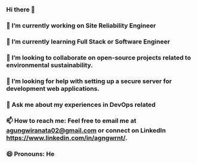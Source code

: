 ### Hi there 👋

<!--
**agngwrnt/agngwrnt** is a ✨ _special_ ✨ repository because its `README.md` (this file) appears on your GitHub profile.

Here are some ideas to get you started:

### 🔭 I’m currently working on Site Reliability Engineer
### 🌱 I’m currently learning Full Stack or Software Engineer
### 👯 I’m looking to collaborate on open-source projects related to environmental sustainability.
### 🤔 I’m looking for help with setting up a secure server for development web applications.
### 💬 Ask me about my experiences in DevOps community
### 📫 How to reach me: Feel free to email me at agungwiranata02@gmail.com or connect on LinkedIn https://www.linkedin.com/in/agngwrnt/.
### 😄 Pronouns: He
-->
### 🔭 I’m currently working on Site Reliability Engineer
### 🌱 I’m currently learning Full Stack or Software Engineer
### 👯 I’m looking to collaborate on open-source projects related to environmental sustainability.
### 🤔 I’m looking for help with setting up a secure server for development web applications.
### 💬 Ask me about my experiences in DevOps related
### 📫 How to reach me: Feel free to email me at agungwiranata02@gmail.com or connect on LinkedIn https://www.linkedin.com/in/agngwrnt/.
### 😄 Pronouns: He
